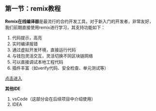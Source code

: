 

## 第一节：remix教程

**Remix在线编译器**是最流行的合约开发工具，对于新入门的开发者，非常友好，我们前期直接使用remix进行学习，其支持功能如下：

1. 代码提示，高亮
2. 实时编译报错
3. 通过虚拟开发环境，直接运行代码
4. 与钱包灵活交互，灵活切换不同区块链网络
5. 可以直接调试本地工程代码
6. 插件丰富（如verify代码、安全检查、单元测试等）

[点击进入](https://remix.ethereum.org/#optimize=false&runs=200&evmVersion=null&version=soljson-v0.8.7+commit.e28d00a7.js)



**其他IDE**

1. vsCode（这部分会在后续项目中介绍使用）
2. IDEA

